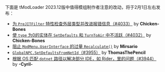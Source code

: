 <!--
The following Changes are Flagged As Noteworthy To Modders from 2023.12, releasing around Feb 1st: 
‼️ [Check outer types for PreJITFilter attributes and improve error messages (#4033)](<https://github.com/tModLoader/tModLoader/commit/35b5d0c9e62c31eee65cf2de6db364f283474d05>) By: Chicken-Bones
‼️ [Make type 0 entities inactive in SetDefaults and TurnToAir (#4032)](<https://github.com/tModLoader/tModLoader/commit/5fa79188fd086fed8f9ee1bcd99b53739b1f3926>) By: Chicken-Bones
‼️ [Prevent Recalculate spam with ModMenu.UserInterface.](<https://github.com/tModLoader/tModLoader/commit/17b426605f77dbd9da761cd7d1c47134be149419>) By: Mirsario
‼️ [GlobalNPC.SetDefaultsFromNetId (#3955)](<https://github.com/tModLoader/tModLoader/commit/4e798fae66391925ba7113dd21688c66e67a9340>) By: ThomasThePencil
‼️ [Qualify the dotnet path of created mod to solve error on editors such as Rider (#3944)](<https://github.com/tModLoader/tModLoader/commit/6bdb2e2520931ac6b03b6102eab7f6e7cce9f635>) By: -Cyril-
-->

下面是 tModLoader 2023.12版中值得模组制作者注意的改动，将于2月1日左右发布：
- [为 `PreJITFilter` 特性检查外层类型并改进报错信息（#4033）](<https://github.com/tModLoader/tModLoader/commit/35b5d0c9e62c31eee65cf2de6db364f283474d05>) by **Chicken-Bones**
- [使 `type` 为0的实体在 `SetDefaults` 和 `TurnToAir` 中不活跃（#4032）](<https://github.com/tModLoader/tModLoader/commit/5fa79188fd086fed8f9ee1bcd99b53739b1f3926>) by **Chicken-Bones**
- [阻止 `ModMenu.UserInterface` 的过量 `Recalculate()`](<https://github.com/tModLoader/tModLoader/commit/17b426605f77dbd9da761cd7d1c47134be149419>) by **Mirsario**
- [`GlobalNPC.SetDefaultsFromNetId`（#3955）](<https://github.com/tModLoader/tModLoader/commit/4e798fae66391925ba7113dd21688c66e67a9340>) by **ThomasThePencil**
- [根据 OS 匹配 `dotnet` 路径以解决部分 IDE，如 Rider，里的问题（#3944）](<https://github.com/tModLoader/tModLoader/commit/6bdb2e2520931ac6b03b6102eab7f6e7cce9f635>) by **-Cyril-**

<!--
下面是 tModLoader 2023.12版中值得模组制作者注意的改动，将于2月1日左右发布：
- 为 PreJITFilter 特性检查外层类型并改进报错信息（#4033）：https://github.com/tModLoader/tModLoader/commit/35b5d0c9e62c31eee65cf2de6db364f283474d05 by Chicken-Bones
- 使 type 为0的实体在 SetDefaults 和 TurnToAir 中不活跃（#4032）：https://github.com/tModLoader/tModLoader/commit/5fa79188fd086fed8f9ee1bcd99b53739b1f3926 by Chicken-Bones
- 阻止 ModMenu.UserInterface 的过量 Recalculate()：https://github.com/tModLoader/tModLoader/commit/17b426605f77dbd9da761cd7d1c47134be149419 by Mirsario
- GlobalNPC.SetDefaultsFromNetId（#3955）：https://github.com/tModLoader/tModLoader/commit/4e798fae66391925ba7113dd21688c66e67a9340 by ThomasThePencil
- 根据 OS 匹配 dotnet 路径以解决部分 IDE，如 Rider，里的问题（#3944）：https://github.com/tModLoader/tModLoader/commit/6bdb2e2520931ac6b03b6102eab7f6e7cce9f635 by -Cyril-
-->
